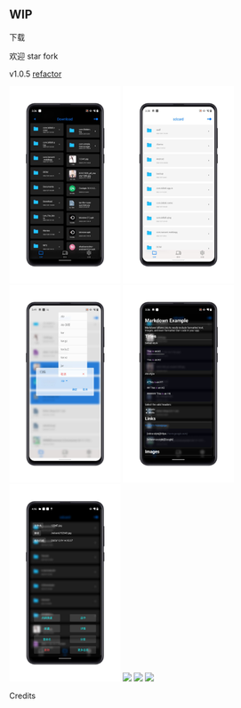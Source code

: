## WIP

下载

欢迎 star fork

v1.0.5 [refactor](./CHANGELOG.md)

<div>
<img src="./image/QQE59BBEE7898720210105161527-281004-o_1er8v8kudfdb1i715l3eoi1bf215-uid-1111781@1080x1920.jpg" width=200 >
<img src="./image/QQE59BBEE7898720210105161531-281004-o_1er8v8kudojamqs1v7p1t5g139716-uid-1111781@1080x1920.jpg" width=200 >
<img src="./image/QQE59BBEE7898720210105161535-281004-o_1er8v8kudv6ivnd1svrshk19rk17-uid-1111781@1080x1920.jpg" width=200 >
<img src="./image/QQE59BBEE7898720210105161539-281004-o_1er8v8kud1uei1lpo1bqf16n3inq18-uid-1111781@1080x1920.jpg" width=200 >
<img src="./image/QQE59BBEE7898720210105161737-281057-o_1erc01i4hccv1ifs1ok711utgbi2h-uid-1111781@1080x1920.jpg" width=200 >
<img src="https://s2.loli.net/2021/12/08/EI2pPxuvOJ7bGRU.png" width=250 >
<img src="https://s2.loli.net/2021/12/08/JEaHLU1qGkf93bg.png" width=250 >
<img src="https://s2.loli.net/2021/12/08/HgpULTG2qhtiafS.png" width=250 >
  

</div>

Credits

